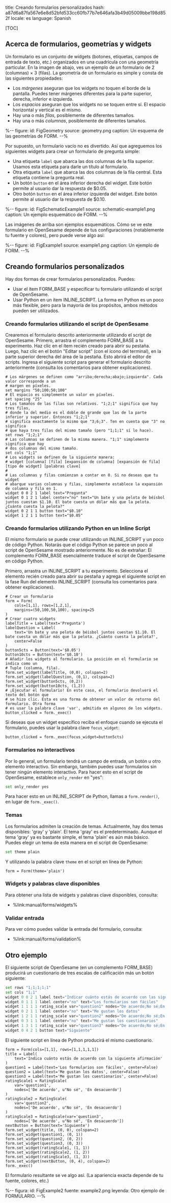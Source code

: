 title: Creando formularios personalizados
hash: a87d6a87fa567e6e8d52bfd533cc60fb77b7e646afa3b49d05009bbe198d852f
locale: es
language: Spanish

[TOC]


## Acerca de formularios, geometrías y widgets

Un formulario es un conjunto de widgets (botones, etiquetas, campos de entrada de texto, etc.) organizados en una cuadrícula con una geometría particular. En la imagen de abajo, ves un ejemplo de un formulario de 2 (columnas) × 3 (filas). La geometría de un formulario es simple y consta de las siguientes propiedades:

- Los *márgenes* aseguran que los widgets no toquen el borde de la pantalla. Puedes tener márgenes diferentes para la parte superior, derecha, inferior e izquierda.
- Los *espacios* aseguran que los widgets no se toquen entre sí. El espacio horizontal y vertical es el mismo.
- Hay una o más *filas*, posiblemente de diferentes tamaños.
- Hay una o más *columnas*, posiblemente de diferentes tamaños.

%--
figure:
 id: FigGeometry
 source: geometry.png
 caption: Un esquema de las geometrías de FORM.
--%

Por supuesto, un formulario vacío no es divertido. Así que agreguemos los siguientes widgets para crear un formulario de pregunta simple:

- Una etiqueta `label` que abarca las dos columnas de la fila superior. Usamos esta etiqueta para darle un título al formulario.
- Otra etiqueta `label` que abarca las dos columnas de la fila central. Esta etiqueta contiene la pregunta real.
- Un botón `button` en el área inferior derecha del widget. Este botón permite al usuario dar la respuesta de $0.05.
- Otro botón `button` en el área inferior izquierda del widget. Este botón permite al usuario dar la respuesta de $0.10.

%--
figure:
 id: FigSchematicExample1
 source: schematic-example1.png
 caption: Un ejemplo esquemático de FORM.
--%

Las imágenes de arriba son ejemplos esquemáticos. Cómo se ve este formulario en OpenSesame depende de tus configuraciones (notablemente tu fuente y colores), pero puede verse algo así:

%--
figure:
 id: FigExample1
 source: example1.png
 caption: Un ejemplo de FORM.
--%

## Creando formularios personalizados

Hay dos formas de crear formularios personalizados. Puedes:

- Usar el ítem FORM_BASE y especificar tu formulario utilizando el script de OpenSesame.
- Usar Python en un ítem INLINE_SCRIPT. La forma en Python es un poco más flexible, pero para la mayoría de los propósitos, ambos métodos pueden ser utilizados.

### Creando formularios utilizando el script de OpenSesame

Crearemos el formulario descrito anteriormente utilizando el script de OpenSesame. Primero, arrastra el complemento FORM_BASE a tu experimento. Haz clic en el ítem recién creado para abrir su pestaña. Luego, haz clic en el botón "Editar script" (con el ícono del terminal), en la parte superior derecha del área de la pestaña. Esto abrirá el editor de scripts. Ingresa el siguiente script para generar el formulario descrito anteriormente (consulta los comentarios para obtener explicaciones).

~~~
# Los márgenes se definen como "arriba;derecha;abajo;izquierda". Cada valor corresponde a un
# margen en píxeles.
set margins "50;100;50;100"
# El espacio es simplemente un valor en píxeles.
set spacing "25"
# Los tamaños de las filas son relativos. "1;2;1" significa que hay tres filas,
# donde la del medio es el doble de grande que las de la parte inferior y superior. Entonces "1;2;1"
# significa exactamente lo mismo que "3;6;3". Ten en cuenta que "3" no significa
# que haya tres filas del mismo tamaño (pero "1;1;1" sí lo hace).
set rows "1;2;1"
# Las columnas se definen de la misma manera. "1;1" simplemente significa que hay
# dos columnas del mismo tamaño.
set cols "1;1"
# Los widgets se definen de la siguiente manera:
# widget [columna] [fila] [expansión de columna] [expansión de fila] [tipo de widget] [palabras clave]
#
# Las columnas y filas comienzan a contar en 0. Si no deseas que tu widget
# abarque varias columnas y filas, simplemente establece la expansión de columna y fila en 1.
widget 0 0 2 1 label text="Pregunta"
widget 0 1 2 1 label center="no" text="Un bate y una pelota de béisbol juntos cuestan $1.10. El bate cuesta un dólar más que la pelota. ¿Cuánto cuesta la pelota?"
widget 0 2 1 1 button text="$0.10"
widget 1 2 1 1 button text="$0.05"
~~~

### Creando formularios utilizando Python en un Inline Script

El mismo formulario se puede crear utilizando un INLINE_SCRIPT y un poco de código Python. Notarás que el código Python se parece un poco al script de OpenSesame mostrado anteriormente. No es de extrañar: El complemento FORM_BASE esencialmente traduce el script de OpenSesame en código Python.

Primero, arrastra un INLINE_SCRIPT a tu experimento. Selecciona el elemento recién creado para abrir su pestaña y agrega el siguiente script en la fase Run del elemento INLINE_SCRIPT (consulta los comentarios para obtener explicaciones).

~~~ .python
# Crear un formulario
form = Form(
    cols=[1,1], rows=[1,2,1],
    margins=(50,100,50,100), spacing=25
)
# Crear cuatro widgets
labelTitle = Label(text='Pregunta')
labelQuestion = Label(
    text='Un bate y una pelota de béisbol juntos cuestan $1.10. El bate cuesta un dólar más que la pelota. ¿Cuánto cuesta la pelota?',
    center=False
)
button5cts = Button(text='$0.05')
button10cts = Button(text='$0.10')
# Añadir los widgets al formulario. La posición en el formulario se indica como un
# Tuple (columna, fila).
form.set_widget(labelTitle, (0,0), colspan=2)
form.set_widget(labelQuestion, (0,1), colspan=2)
form.set_widget(button5cts, (0,2))
form.set_widget(button10cts, (1,2))
# ¡Ejecutar el formulario! En este caso, el formulario devolverá el texto del botón que
# se hizo clic. Esta es una forma de obtener un valor de retorno del formulario. Otra forma
# es usar la palabra clave 'var', admitida en algunos de los widgets.
button_clicked = form._exec()
~~~

Si deseas que un widget específico reciba el enfoque cuando se ejecuta el formulario, puedes usar la palabra clave `focus_widget`:

~~~ .python
button_clicked = form._exec(focus_widget=button5cts)
~~~

### Formularios no interactivos

Por lo general, un formulario tendrá un campo de entrada, un botón u otro elemento interactivo. Sin embargo, también puedes usar formularios sin tener ningún elemento interactivo. Para hacer esto en el script de OpenSesame, establece `only_render` en "yes":

```python
set only_render yes
```

Para hacer esto en un INLINE_SCRIPT de Python, llamas a `form.render()`, en lugar de `form._exec()`.

### Temas

Los formularios admiten la creación de temas. Actualmente, hay dos temas disponibles: 'gray' y 'plain'. El tema 'gray' es el predeterminado. Aunque el tema 'gray' ya es bastante simple, el tema 'plain' es aún más básico. Puedes elegir un tema de esta manera en el script de OpenSesame:

```python
set theme plain
```

Y utilizando la palabra clave `theme` en el script en línea de Python:

~~~ .python
form = Form(theme='plain')
~~~

### Widgets y palabras clave disponibles

Para obtener una lista de widgets y palabras clave disponibles, consulta:

- %link:manual/forms/widgets%

### Validar entrada

Para ver cómo puedes validar la entrada del formulario, consulta:

- %link:manual/forms/validation%

## Otro ejemplo

El siguiente script de OpenSesame (en un complemento FORM_BASE) producirá un cuestionario de tres escalas de calificación más un botón siguiente:

```python
set rows "1;1;1;1;1"
set cols "1;1"
widget 0 0 2 1 label text="Indicar cuánto estás de acuerdo con las siguientes afirmaciones"
widget 0 1 1 1 label center="no" text="Los formularios son fáciles"
widget 1 1 1 1 rating_scale var="question1" nodes="De acuerdo;No sé;En desacuerdo"
widget 0 2 1 1 label center="no" text="Me gustan los datos"
widget 1 2 1 1 rating_scale var="question2" nodes="De acuerdo;No sé;En desacuerdo"
widget 0 3 1 1 label center="no" text="Me gustan los cuestionarios"
widget 1 3 1 1 rating_scale var="question3" nodes="De acuerdo;No sé;En desacuerdo"
widget 0 4 2 1 button text="Siguiente"
```

El siguiente script en línea de Python producirá el mismo cuestionario.

~~~ .python
form = Form(cols=[1,1], rows=[1,1,1,1,1])
title = Label(
    text='Indica cuánto estás de acuerdo con la siguiente afirmación'
)
question1 = Label(text='Los formularios son fáciles', center=False)
question2 = Label(text='Me gustan los datos', center=False)
question3 = Label(text='Me gustan los cuestionarios', center=False)
ratingScale1 = RatingScale(
    var='question1',
    nodes=['De acuerdo', u"No sé", 'En desacuerdo']
)
ratingScale2 = RatingScale(
    var='question2',
    nodes=['De acuerdo', u"No sé", 'En desacuerdo']
)
ratingScale3 = RatingScale(var='question3',
    nodes=['De acuerdo', u"No sé", 'En desacuerdo'])
nextButton = Button(text='Siguiente')
form.set_widget(title, (0, 0), colspan=2)
form.set_widget(question1, (0, 1))
form.set_widget(question2, (0, 2))
form.set_widget(question3, (0, 3))
form.set_widget(ratingScale1, (1, 1))
form.set_widget(ratingScale2, (1, 2))
form.set_widget(ratingScale3, (1, 3))
form.set_widget(nextButton, (0, 4), colspan=2)
form._exec()
~~~

El formulario resultante se ve algo así. (La apariencia exacta depende de tu fuente, colores, etc.)

%--
figura:
 id: FigExample2
 fuente: example2.png
 leyenda: Otro ejemplo de FORMULARIO.
--%